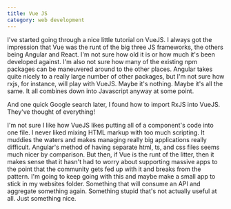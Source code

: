 ```yaml
---
title: Vue JS
category: web development
---
```

I've started going through a nice little tutorial on VueJS. I always got the impression that Vue was the runt of the big three JS frameworks, the others being Angular and React. I'm not sure how old it is or how much it's been developed against. I'm also not sure how many of the existing npm packages can be maneuvered around to the other places. Angular takes quite nicely to a really large number of other packages, but I'm not sure how rxjs, for instance, will play with VueJS. Maybe it's nothing. Maybe it's all the same. It all combines down into Javascript anyway at some point.

And one quick Google search later, I found how to import RxJS into VueJS. They've thought of everything!

I'm not sure I like how VueJS likes putting all of a component's code into one file. I never liked mixing HTML markup with too much scripting. It muddies the waters and makes managing really big applications really difficult. Angular's method of having separate html, ts, and css files seems much nicer by comparison. But then, if Vue is the runt of the litter, then it makes sense that it hasn't had to worry about supporting massive apps to the point that the community gets fed up with it and breaks from the pattern. I'm going to keep going with this and maybe make a small app to stick in my websites folder. Something that will consume an API and aggregate something again. Something stupid that's not actually useful at all. Just something nice.
